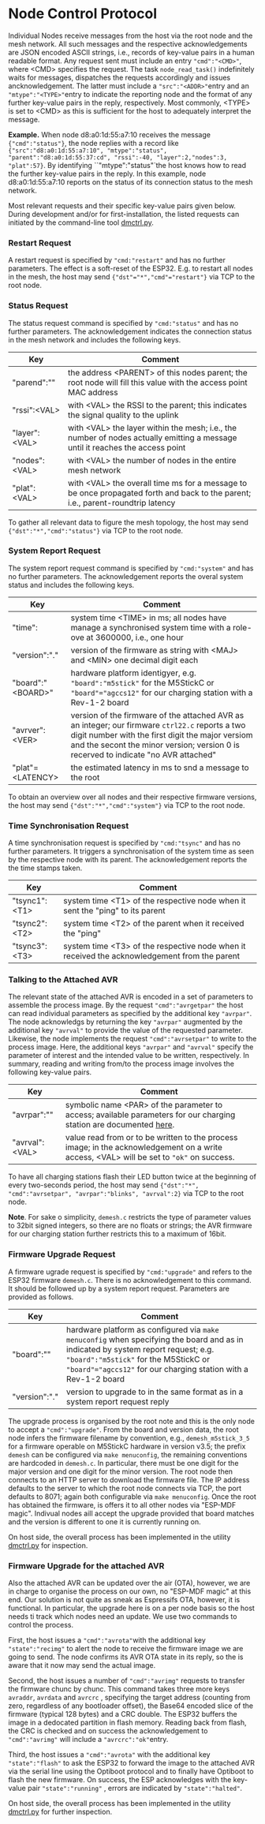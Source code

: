 # Node Control Protocol

Individual Nodes receive messages from the host via the root node and the mesh network. All such messages and the respective acknowledgements are JSON encoded ASCII strings, i.e., records of key-value pairs in a human readable format. Any request sent must include an entry `"cmd":"<CMD>"`, where &lt;CMD> specifies the request. The task `node_read_task()` indefinitely waits for messages, dispatches the requests accordingly and issues ancknowledgement. The latter must include a `"src":"<ADDR>"`entry and an `"mtype":"<TYPE>"`entry to indicate the reporting node and the format of any further key-value pairs in the reply, respectively. Most commonly, &lt;TYPE> is set to &lt;CMD> as this is sufficient for the host to adequately interpret the message. 

**Example.** When node d8:a0:1d:55:a7:10 receives  the message  `{"cmd":"status"}`, the node replies with a record like `{"src":"d8:a0:1d:55:a7:10", "mtype":"status", "parent":"d8:a0:1d:55:37:cd", "rssi":-40, "layer":2,"nodes":3, "plat":57}`.  By identifying ``"mtype":"status"`the host knows how to read the further key-value pairs in the reply. In this example, node d8:a0:1d:55:a7:10 reports on the status of its connection status to the mesh network. 

Most relevant requests and their specific key-value pairs given below. During development and/or for first-installation, the listed requests can initiated by the command-line tool  [dmctrl.py](../utils/).

### Restart Request

A restart request is specified by `"cmd:"restart"` and has no further parameters. The effect is a soft-reset of the ESP32. E.g. to restart all nodes in the mesh, the host may send `{"dst"="*","cmd"="restart"}` via TCP to the root node. 

### Status Request

The status request command is specified by `"cmd:"status"` and has no further parameters. The acknowledgement indicates the connection status in the mesh network and includes the following keys.

| Key                 | Comment                                                      |
| ------------------- | ------------------------------------------------------------ |
| "parend":"<PARENT>" | the address &lt;PARENT> of this nodes parent; the root node will fill this value with the access point MAC address |
| "rssi":&lt;VAL>     | with &lt;VAL> the RSSI to the parent; this indicates the signal quality to the uplink |
| "layer":&lt;VAL>    | with &lt;VAL> the layer within the mesh; i.e., the number of nodes actually emitting a message until it reaches the access point |
| "nodes":&lt;VAL>    | with &lt;VAL> the number of nodes in the entire mesh network |
| "plat":&lt;VAL>     | with &lt;VAL> the overall time ms for a message to be once propagated forth and back to the parent; i.e., parent-roundtrip latency |

To gather all  relevant data to figure the mesh topology, the host may send `{"dst":"*","cmd":"status"}` via TCP to the root node. 



### System Report Request

The system report request command is specified by `"cmd:"system"` and has no further parameters. The acknowledgement reports the overal system status  and includes the following keys.

| Key                     | Comment                                                      |
| ----------------------- | ------------------------------------------------------------ |
| "time":<TIME>           | system time &lt;TIME> in ms; all nodes have manage a synchronised system time with a role-ove at 3600000, i.e., one hour |
| "version":"<MAJ>.<MIN>" | version of the firmware as string with &lt;MAJ> and &lt;MIN> one decimal digit each |
| "board":"&lt;BOARD>"    | hardware platform identigyer, e.g. `"board":"m5stick"` for the M5StickC or `"board"="agccs12"` for our charging station with a Rev-1-2 board |
| "avrver":&lt;VER>       | version of the firmware of the attached AVR as an integer; our firmware `ctrl22.c` reports a two digit number with the first digit the major versiom and the secont the minor version; version 0 is recerved to indicate "no AVR attached" |
| "plat"=&lt;LATENCY>     | the estimated latency in ms to snd a message to the root     |

To obtain an overview over all nodes and their respective firmware versions, the host may send `{"dst":"*","cmd":"system"}` via TCP to the root node. 



### Time Synchronisation Request

A time synchronisation request is specified by `"cmd:"tsync"` and has no further parameters. It triggers a synchronisation of the system time as seen by the respective node with its parent. The acknowledgement reports the the time stamps taken.

| Key              | Comment                                                      |
| ---------------- | ------------------------------------------------------------ |
| "tsync1":&lt;T1> | system time &lt;T1> of the respective node when it sent the "ping" to its parent |
| "tsync2":&lt;T2> | system time &lt;T2> of the parent  when it received the "ping" |
| "tsync3":&lt;T3> | system time &lt;T3> of the respective node when it received the acknowledgement from the parent |



### Talking to the Attached AVR

The relevant state of the attached AVR is encoded in a set of parameters to assemble the process image. By the request `"cmd":"avrgetpar"` the host can read individual parameters as specified by the additional key `"avrpar"`. The node acknowledgs by returning the key `"avrpar"` augmented by the additional key `"avrval"` to provide the value of the requested parameter. Likewise, the node implements the request `"cmd":"avrsetpar"` to write to the process image. Here, the additional keys `"avrpar"` and `"avrval"` specify the parameter of interest and the intended value to be written, respectively. In summary, reading and writing from/to the process image involves the following key-value pairs.



| Key               | Comment                                                      |
| ----------------- | ------------------------------------------------------------ |
| "avrpar":"<PAR>"  | symbolic name &lt;PAR> of the parameter to access; available parameters for our charging station are documented [here](../ctrl22/README.md#Serial-Line-Protocol). |
| "avrval":&lt;VAL> | value read from or to be written to the process image; in the acknowledgement on a write access, &lt;VAL> will be set to `"ok"` on success. |

To have all charging stations flash their LED button twice at the beginning of every two-seconds period, the host may send `{"dst":"*", "cmd":"avrsetpar", "avrpar":"blinks", "avrval":2}` via TCP to the root node. 

**Note**. For sake o simplicity, `demesh.c` restricts the type of parameter values to  32bit signed integers, so there are no floats or strings;  the AVR firmware for our charging station further restricts this to a maximum of 16bit.



### Firmware Upgrade Request 

A firmware ugrade request is specified by `"cmd:"upgrade"` and refers to the ESP32 firmware `demesh.c`. There is no acknowledgement to this command. It should be followed up by a system report request. Parameters are provided as follows.

| Key                     | Comment                                                      |
| ----------------------- | ------------------------------------------------------------ |
| "board":"<BOARD>"       | hardware platform as configured via `make menuconfig` when specifying the board and as in indicated by system report request; e.g. `"board":"m5stick"` for the M5StickC or `"board"="agccs12"` for our charging station with a Rev-1-2 board |
| "version":"<MAJ>.<MIN>" | version to upgrade to in the same format as in a system report request reply |

The upgrade  process is organised by the root note and this is the only node to accept a `"cmd":"upgrade"`.  From the board and version data, the root node infers the firmware filename by convention, e.g., `demesh_m5stick_3_5` for a firmware operable on M5StickC hardware in version v3.5; the prefix `demesh` can be configured via `make menuconfig`, the remaining conventions are hardcoded in `demesh.c`. In particular, there must be one digit for the major version and one digit for the minor version. The root node then connects to an HTTP server to download the firmware file. The IP address defaults to the server to which the root node connects via TCP, the port defaults to 8071; again both configurable via  `make menuconfig`. Once the root has obtained the firmware, is offers it to all other nodes via "ESP-MDF magic". Indivual nodes aill accept the upgrade provided that board matches and the version is different to one it is currently running on.

On host side, the overall process has been implemented in the utility [dmctrl.py](../utils/) for inspection.

### Firmware Upgrade for the attached AVR

Also the attached AVR can be updated over the air (OTA), however, we are in charge to organise the process on our own, no "ESP-MDF magic" at this end. Our solution is not quite as sneak as Espressifs OTA, however, it is functional. In particular, the upgrade here is on a per node basis so the host needs ti track which nodes need an update. We use two commands to control the process.

First, the host issues a `"cmd":"avrota"`with the additional key  `"state":"recimg"` to alert the node to receive the firmware image we are going to send. The node confirms its AVR OTA state in its reply, so the is aware that it now may send the actual image.

Second, the host issues a number of `"cmd":"avrimg"` requests to transfer the firmware chunc by chunc. This command takes three more keys `avraddr`, `avrdata` and `avrcrc` , specifying the target address (counting from zero, regardless of any bootloader offset), the Base64 encoded slice of the firmware (typical 128 bytes) and a CRC double. The ESP32 buffers the image in a dedocated partition in flash memory. Reading back from flash, the CRC is checked and on success the acknowledgement to `"cmd":"avrimg"` will include a `"avrcrc":"ok"`entry.

Third, the host issues a `"cmd":"avrota"` with the additional key `"state":"flash"` to ask the ESP32 to forward the image to the attached AVR via the serial line using the Optiboot protocol and to finally have Optiboot to flash the new firmware. On success, the ESP acknowledges with the key-value pair `"state":"running"` , errors are indicated by  `"state":"halted"`.

On host side, the overall process has been implemented in the utility [dmctrl.py](../utils/) for further inspection.



## 
